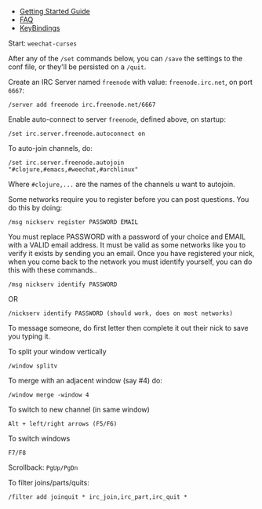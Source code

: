 * [Getting Started Guide](http://www.weechat.org/files/doc/stable/weechat_quickstart.en.html)
* [FAQ](http://weechat.org/files/doc/weechat_faq.en.html)
* [KeyBindings](http://www.weechat.org/files/doc/stable/weechat_user.en.html#key_bindings)

Start: `weechat-curses`

After any of the `/set` commands below, you can `/save` the settings to
the conf file, or they'll be persisted on a `/quit`.

Create an IRC Server named `freenode` with value: `freenode.irc.net`,
on port `6667`:

    /server add freenode irc.freenode.net/6667

Enable auto-connect to server `freenode`, defined above, on startup:

    /set irc.server.freenode.autoconnect on

To auto-join channels, do:

    /set irc.server.freenode.autojoin "#clojure,#emacs,#weechat,#archlinux"

Where `#clojure,...` are the names of the channels u want to autojoin.

Some networks require you to register before you can post questions.
You do this by doing:

    /msg nickserv register PASSWORD EMAIL 

You must replace PASSWORD with a password of your choice and EMAIL
with a VALID email address. It must be valid as some networks like you
to verify it exists by sending you an email. Once you have registered
your nick, when you come back to the network you must identify
yourself, you can do this with these commands..

    /msg nickserv identify PASSWORD 

OR 

    /nickserv identify PASSWORD (should work, does on most networks) 

To message someone, do first letter then <TAB> complete it out their
nick to save you typing it.

To split your window vertically

    /window splitv

To merge with an adjacent window (say #4) do:

    /window merge -window 4
    
To switch to new channel (in same window)

    Alt + left/right arrows (F5/F6)

To switch windows

    F7/F8
    
Scrollback: `PgUp/PgDn`

To filter joins/parts/quits:

    /filter add joinquit * irc_join,irc_part,irc_quit *



